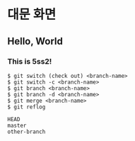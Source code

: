 # 대문 화면

## Hello, World

### This is 5ss2!


```
$ git switch (check out) <branch-name>
$ git switch -c <branch-name>
$ git branch <branch-name>
$ git branch -d <branch-name>
$ git merge <branch-name>
$ git reflog
```
```
HEAD
master
other-branch
```